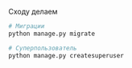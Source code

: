 Сходу делаем 

```bash 
# Миграции 
python manage.py migrate

# Суперпользователь 
python manage.py createsuperuser 
